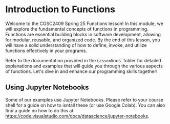 # Introduction to Functions

Welcome to the COSC2409 Spring 25 Functions lesson! In this module, we will explore the fundamental concepts of functions in programming. Functions are essential building blocks in software development, allowing for modular, reusable, and organized code. By the end of this lesson, you will have a solid understanding of how to define, invoke, and utilize functions effectively in your programs.

Refer to the documentation provided in the `LessonD`ocs` folder for detailed explanations and examples that will guide you through the various aspects of functions. Let's dive in and enhance our programming skills together!

## Using Jupyter Notebooks

Some of our examples use Jupyter Notebooks.  Please refer to your course shell for a guide on how to isntall these (or use Google Colab).  You can also find a guide on how to do this at https://code.visualstudio.com/docs/datascience/jupyter-notebooks.